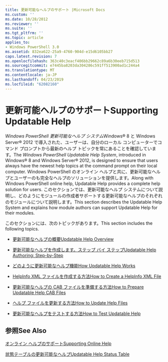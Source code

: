 ```yaml
---
title: 更新可能なヘルプのサポート |Microsoft Docs
ms.custom: ''
ms.date: 10/28/2012
ms.reviewer: ''
ms.suite: ''
ms.tgt_pltfrm: ''
ms.topic: article
applies_to:
- Windows PowerShell 3.0
ms.assetid: 832ea622-25a9-4760-904d-e15d6105bb27
caps.latest.revision: 7
ms.openlocfilehash: 363c40c3eacf406bb29662c89a6b30eeb715d513
ms.sourcegitcommit: e7445ba8203da304286c591ff513900ad1c244a4
ms.translationtype: MT
ms.contentlocale: ja-JP
ms.lasthandoff: 04/23/2019
ms.locfileid: "62082160"
---
```

# <a name="supporting-updatable-help"></a><span data-ttu-id="8f789-102">更新可能ヘルプのサポート</span><span class="sxs-lookup"><span data-stu-id="8f789-102">Supporting Updatable Help</span></span>

<span data-ttu-id="8f789-103">*Windows PowerShell 更新可能なヘルプ システム*Windows® 8 と Windows Server® 2012 で導入された、ユーザーは、自分のローカル コンピューターでコマンド プロンプトから最新のヘルプ トピックを常にあることを確認しています。</span><span class="sxs-lookup"><span data-stu-id="8f789-103">The *Windows PowerShell Updatable Help System*, introduced in Windows® 8 and Windows Server® 2012, is designed to ensure that users always have the newest help topics at the command prompt on their local computer.</span></span> <span data-ttu-id="8f789-104">Windows PowerShell のオンライン ヘルプと共に、更新可能なヘルプとユーザーのも完全なヘルプのソリューションを提供します。</span><span class="sxs-lookup"><span data-stu-id="8f789-104">Along with Windows PowerShell online help, Updatable Help provides a complete help solution for users.</span></span> <span data-ttu-id="8f789-105">このセクションでは、更新可能なヘルプ システムについて説明し、どのようにモジュールの作成者サポートする更新可能なヘルプのそれぞれのモジュールについて説明します。</span><span class="sxs-lookup"><span data-stu-id="8f789-105">This section describes the Updatable Help System and explains how module authors can support Updatable Help for their modules.</span></span>

<span data-ttu-id="8f789-106">このセクションには、次のトピックがあります。</span><span class="sxs-lookup"><span data-stu-id="8f789-106">This section includes the following topics.</span></span>

- [<span data-ttu-id="8f789-107">更新可能なヘルプの概要</span><span class="sxs-lookup"><span data-stu-id="8f789-107">Updatable Help Overview</span></span>](./updatable-help-overview.md)

- [<span data-ttu-id="8f789-108">更新可能なヘルプを作成します。ステップ バイ ステップ</span><span class="sxs-lookup"><span data-stu-id="8f789-108">Updatable Help Authoring: Step-by-Step</span></span>](./updatable-help-authoring-step-by-step.md)

- [<span data-ttu-id="8f789-109">どのように更新可能なヘルプ機能</span><span class="sxs-lookup"><span data-stu-id="8f789-109">How Updatable Help Works</span></span>](./how-updatable-help-works.md)

- [<span data-ttu-id="8f789-110">HelpInfo XML ファイルを作成する方法</span><span class="sxs-lookup"><span data-stu-id="8f789-110">How to Create a HelpInfo XML File</span></span>](./how-to-create-a-helpinfo-xml-file.md)

- [<span data-ttu-id="8f789-111">更新可能なヘルプの CAB ファイルを準備する方法</span><span class="sxs-lookup"><span data-stu-id="8f789-111">How to Prepare Updatable Help CAB Files</span></span>](./how-to-prepare-updatable-help-cab-files.md)

- [<span data-ttu-id="8f789-112">ヘルプ ファイルを更新する方法</span><span class="sxs-lookup"><span data-stu-id="8f789-112">How to Update Help Files</span></span>](./how-to-update-help-files.md)

- [<span data-ttu-id="8f789-113">更新可能なヘルプをテストする方法</span><span class="sxs-lookup"><span data-stu-id="8f789-113">How to Test Updatable Help</span></span>](./how-to-test-updatable-help.md)

## <a name="see-also"></a><span data-ttu-id="8f789-114">参照</span><span class="sxs-lookup"><span data-stu-id="8f789-114">See Also</span></span>

[<span data-ttu-id="8f789-115">オンライン ヘルプのサポート</span><span class="sxs-lookup"><span data-stu-id="8f789-115">Supporting Online Help</span></span>](./supporting-online-help.md)

[<span data-ttu-id="8f789-116">状態テーブルの更新可能なヘルプ</span><span class="sxs-lookup"><span data-stu-id="8f789-116">Updatable Help Status Table</span></span>](https://www.microsoft.com/en-us/itpro/windows)